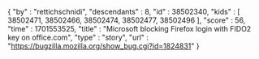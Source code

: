 {
  "by" : "rettichschnidi",
  "descendants" : 8,
  "id" : 38502340,
  "kids" : [ 38502471, 38502466, 38502474, 38502477, 38502496 ],
  "score" : 56,
  "time" : 1701553525,
  "title" : "Microsoft blocking Firefox login with FIDO2 key on office.com",
  "type" : "story",
  "url" : "https://bugzilla.mozilla.org/show_bug.cgi?id=1824831"
}
